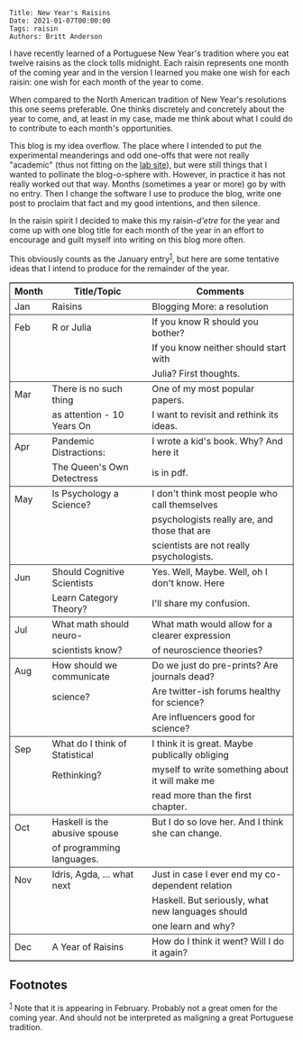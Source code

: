     Title: New Year's Raisins
    Date: 2021-01-07T00:00:00
    Tags: raisin
	Authors: Britt Anderson

I have recently learned of a Portuguese New Year's tradition where you eat twelve raisins as the clock tolls midnight. Each raisin represents one month of the coming year and in the version I learned you make one wish for each raisin: one wish for each month of the year to come.

<!-- more -->

When compared to the North American tradition of New Year's resolutions this one seems preferable. One thinks discretely and concretely about the year to come, and, at least in my case, made me think about what I could do to contribute to each month's opportunities.

This blog is my idea overflow. The place where I intended to put the experimental meanderings and odd one-offs that were not really "academic" (thus not fitting on the [lab site](https://brittlab.uwaterloo.ca)), but were still things that I wanted to pollinate the blog-o-sphere with. However, in practice it has not really worked out that way. Months (sometimes a year or more) go by with no entry. Then I change the software I use to produce the blog, write one post to proclaim that fact and my good intentions, and then silence. 

In the raisin spirit I decided to make this my raisin-*d'etre* for the year and come up with one blog title for each month of the year in an effort to encourage and guilt myself into writing on this blog more often.

This obviously counts as the January entry<sup><a id="fnr.1" class="footref" href="#fn.1">1</a></sup>, but here are some tentative ideas that I intend to produce for the remainder of the year.

<table border="2" cellspacing="0" cellpadding="6" rules="groups" frame="hsides">


<colgroup>
<col  class="org-left" />

<col  class="org-left" />

<col  class="org-left" />
</colgroup>
<thead>
<tr>
<th scope="col" class="org-left">Month</th>
<th scope="col" class="org-left">Title/Topic</th>
<th scope="col" class="org-left">Comments</th>
</tr>
</thead>

<tbody>
<tr>
<td class="org-left">Jan</td>
<td class="org-left">Raisins</td>
<td class="org-left">Blogging More: a resolution</td>
</tr>
</tbody>

<tbody>
<tr>
<td class="org-left">Feb</td>
<td class="org-left">R or Julia</td>
<td class="org-left">If you know R should you bother?</td>
</tr>


<tr>
<td class="org-left">&#xa0;</td>
<td class="org-left">&#xa0;</td>
<td class="org-left">If you know neither should start with</td>
</tr>


<tr>
<td class="org-left">&#xa0;</td>
<td class="org-left">&#xa0;</td>
<td class="org-left">Julia? First thoughts.</td>
</tr>
</tbody>

<tbody>
<tr>
<td class="org-left">Mar</td>
<td class="org-left">There is no such thing</td>
<td class="org-left">One of my most popular papers.</td>
</tr>


<tr>
<td class="org-left">&#xa0;</td>
<td class="org-left">as attention - 10 Years On</td>
<td class="org-left">I want to revisit and rethink its ideas.</td>
</tr>
</tbody>

<tbody>
<tr>
<td class="org-left">Apr</td>
<td class="org-left">Pandemic Distractions:</td>
<td class="org-left">I wrote a kid's book. Why? And here it</td>
</tr>


<tr>
<td class="org-left">&#xa0;</td>
<td class="org-left">The Queen's Own Detectress</td>
<td class="org-left">is in pdf.</td>
</tr>
</tbody>

<tbody>
<tr>
<td class="org-left">May</td>
<td class="org-left">Is Psychology a Science?</td>
<td class="org-left">I don't think most people who call themselves</td>
</tr>


<tr>
<td class="org-left">&#xa0;</td>
<td class="org-left">&#xa0;</td>
<td class="org-left">psychologists really are, and those that are</td>
</tr>


<tr>
<td class="org-left">&#xa0;</td>
<td class="org-left">&#xa0;</td>
<td class="org-left">scientists are not really psychologists.</td>
</tr>
</tbody>

<tbody>
<tr>
<td class="org-left">Jun</td>
<td class="org-left">Should Cognitive Scientists</td>
<td class="org-left">Yes. Well, Maybe. Well, oh I don't know. Here</td>
</tr>


<tr>
<td class="org-left">&#xa0;</td>
<td class="org-left">Learn Category Theory?</td>
<td class="org-left">I'll share my confusion.</td>
</tr>
</tbody>

<tbody>
<tr>
<td class="org-left">Jul</td>
<td class="org-left">What math should neuro-</td>
<td class="org-left">What math would allow for a clearer expression</td>
</tr>


<tr>
<td class="org-left">&#xa0;</td>
<td class="org-left">scientists know?</td>
<td class="org-left">of neuroscience theories?</td>
</tr>
</tbody>

<tbody>
<tr>
<td class="org-left">Aug</td>
<td class="org-left">How should we communicate</td>
<td class="org-left">Do we just do pre-prints? Are journals dead?</td>
</tr>


<tr>
<td class="org-left">&#xa0;</td>
<td class="org-left">science?</td>
<td class="org-left">Are twitter-ish forums healthy for science?</td>
</tr>


<tr>
<td class="org-left">&#xa0;</td>
<td class="org-left">&#xa0;</td>
<td class="org-left">Are influencers good for science?</td>
</tr>
</tbody>

<tbody>
<tr>
<td class="org-left">Sep</td>
<td class="org-left">What do I think of Statistical</td>
<td class="org-left">I think it is great. Maybe publically obliging</td>
</tr>


<tr>
<td class="org-left">&#xa0;</td>
<td class="org-left">Rethinking?</td>
<td class="org-left">myself to write something about it will make me</td>
</tr>


<tr>
<td class="org-left">&#xa0;</td>
<td class="org-left">&#xa0;</td>
<td class="org-left">read more than the first chapter.</td>
</tr>
</tbody>

<tbody>
<tr>
<td class="org-left">Oct</td>
<td class="org-left">Haskell is the abusive spouse</td>
<td class="org-left">But I do so love her. And I think she can change.</td>
</tr>


<tr>
<td class="org-left">&#xa0;</td>
<td class="org-left">of programming languages.</td>
<td class="org-left">&#xa0;</td>
</tr>
</tbody>

<tbody>
<tr>
<td class="org-left">Nov</td>
<td class="org-left">Idris, Agda, &#x2026; what next</td>
<td class="org-left">Just in case I ever end my co-dependent relation</td>
</tr>


<tr>
<td class="org-left">&#xa0;</td>
<td class="org-left">&#xa0;</td>
<td class="org-left">Haskell. But seriously, what new languages should</td>
</tr>


<tr>
<td class="org-left">&#xa0;</td>
<td class="org-left">&#xa0;</td>
<td class="org-left">one learn and why?</td>
</tr>
</tbody>

<tbody>
<tr>
<td class="org-left">Dec</td>
<td class="org-left">A Year of Raisins</td>
<td class="org-left">How do I think it went? Will I do it again?</td>
</tr>
</tbody>
</table>


## Footnotes

<sup><a id="fn.1" href="#fnr.1">1</a></sup> Note that it is appearing in February. Probably not a great omen for the coming year. And should not be interpreted as maligning a great Portuguese tradition.
